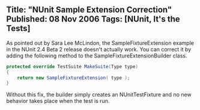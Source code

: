 Title: "NUnit Sample Extension Correction"
Published: 08 Nov 2006
Tags: [NUnit, It's the Tests]
---
As pointed out by Sara Lee McLindon, the SampleFixtureExtension example in the NUnit 2.4 Beta 2 release doesn't actually work. You can correct it by adding the following method to the SampleFixtureExtensionBuilder class.

```csharp	
protected override TestSuite MakeSuite(Type type)
{
	return new SampleFixtureExtension( type );
}
```

Without this fix, the builder simply creates an NUnitTestFixture and no new behavior takes place when the test is run.
